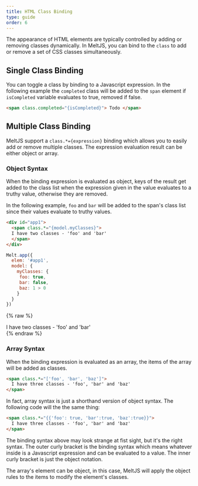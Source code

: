 ```yaml
---
title: HTML Class Binding
type: guide
order: 6
---
```


The appearance of HTML elements are typically controlled by adding or removing classes dynamically. In MeltJS, you can bind to the `class` to add or remove a set of CSS classes simultaneously.
## Single Class Binding

You can toggle a class by binding to a Javascript expression. In the following example the `completed` class will be added to the `span` element if `isCompleted` variable evaluates to true, removed if false.
```html
<span class.completed="{isCompleted}"> Todo </span>
```

## Multiple Class Binding
MeltJS support a `class.*={expression}` binding which allows you to easily add or remove multiple classes. The expression evaluation result can be either object or array.
### Object Syntax
When the binding expression is evaluated as object, keys of the result get added to the class list when the expression given in the value evaluates to a truthy value, otherwise they are removed.

In the following example, `foo` and `bar` will be added to the span's class list since their values evaluate to truthy values.
```html
<div id="app1">
  <span class.*="{model.myClasses}">
  I have two classes - 'foo' and 'bar'
  </span>
</div>
```
```javascript
Melt.app({
  elem: '#app1',
  model: {
    myClasses: {
     foo: true,
     bar: false,
     baz: 1 > 0
    }
  }
})
```
{% raw %}
<div id="app1" class="demo">
   <span class.*="{model.myClasses}">I have two classes - 'foo' and 'bar' </span>
</div>
<script>
Melt.app({
  elem: '#app1',
  model: {
    myClasses: {
     foo: true,
     bar: false,
     baz: 1 > 0
    }
  }
})
</script>
{% endraw %}

### Array Syntax
When the binding expression is evaluated as an array, the items of the array will be added as classes.
```html
<span class.*="['foo', 'bar', 'baz']">
  I have three classes - 'foo', 'bar' and 'baz'
</span>
```

In fact, array syntax is just a shorthand version of object syntax. The following code will the the same thing:

```html
<span class.*="{{'foo': true, 'bar':true, 'baz':true}}">
  I have three classes - 'foo', 'bar' and 'baz'
</span>
```

<p class="tip">
The binding syntax above may look strange at fist sight, but it's the right syntax. The outer curly bracket is the binding syntax which means whatever inside is a Javascript expression and can be evaluated to a value. The inner curly bracket is just the object notation.
</p>

The array's element can be object, in this case, MeltJS will apply the object rules to the items to modify the element's classes.